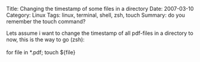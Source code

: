 Title: Changing the timestamp of some files in a directory
Date: 2007-03-10
Category: Linux
Tags: linux, terminal, shell, zsh, touch
Summary: do you remember the touch command?

Lets assume i want to change the timestamp of all pdf-files in a directory to now, this is the way to go (zsh):<br /><br />for file in *.pdf; touch ${file}<br /><br />
